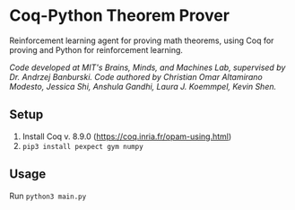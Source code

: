 # Coq-Python Theorem Prover

Reinforcement learning agent for proving math theorems, using Coq for proving and Python for reinforcement learning.

_Code developed at MIT's Brains, Minds, and Machines Lab, supervised by Dr. Andrzej Banburski.  Code authored by Christian Omar Altamirano Modesto, Jessica Shi, Anshula Gandhi, Laura J. Koemmpel, Kevin Shen._

## Setup
1) Install Coq v. 8.9.0 (https://coq.inria.fr/opam-using.html)
2) `pip3 install pexpect gym numpy`

## Usage
Run `python3 main.py`
